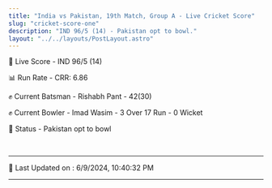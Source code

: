 ```yaml
---
title: "India vs Pakistan, 19th Match, Group A - Live Cricket Score"
slug: "cricket-score-one"
description: "IND 96/5 (14) - Pakistan opt to bowl."
layout: "../../layouts/PostLayout.astro"
---
```


🔴 Live Score - IND 96/5 (14)  

📊 Run Rate - CRR: 6.86  

✊ Current Batsman - Rishabh Pant - 42(30)  

✊ Current Bowler - Imad Wasim - 3 Over 17 Run - 0 Wicket  

📑 Status - Pakistan opt to bowl

<br />

***

📝 Last Updated on : 6/9/2024, 10:40:32 PM

***

